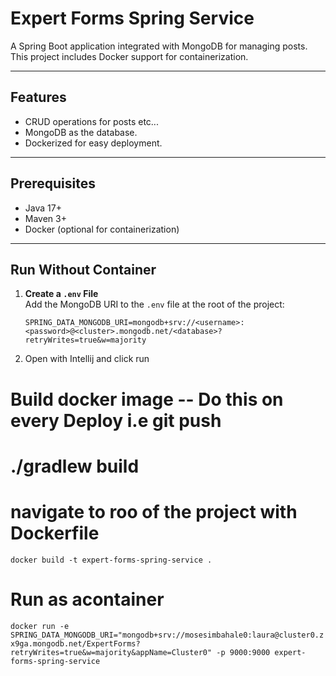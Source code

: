 

# Expert Forms Spring Service

A Spring Boot application integrated with MongoDB for managing posts. This project includes Docker support for containerization.

---

## Features
- CRUD operations for posts etc...
- MongoDB as the database.
- Dockerized for easy deployment.

---

## Prerequisites
- Java 17+
- Maven 3+
- Docker (optional for containerization)

---

## Run Without Container

1. **Create a `.env` File**  
   Add the MongoDB URI to the `.env` file at the root of the project:
   ```env
   SPRING_DATA_MONGODB_URI=mongodb+srv://<username>:<password>@<cluster>.mongodb.net/<database>?retryWrites=true&w=majority

2. Open with Intellij and click run   
   


# Build docker image -- Do this on every Deploy i.e git push

# ./gradlew build

# navigate to roo of the project with Dockerfile
`docker build -t expert-forms-spring-service .`


# Run as acontainer
`docker run -e SPRING_DATA_MONGODB_URI="mongodb+srv://mosesimbahale0:laura@cluster0.zx9ga.mongodb.net/ExpertForms?retryWrites=true&w=majority&appName=Cluster0" -p 9000:9000 expert-forms-spring-service`

